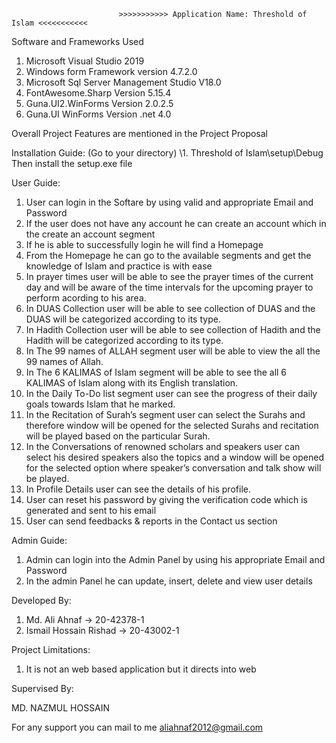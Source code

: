 
                            >>>>>>>>>>> Application Name: Threshold of Islam <<<<<<<<<<<

Software and Frameworks Used 

1. Microsoft Visual Studio 2019
2. Windows form Framework version 4.7.2.0
3. Microsoft Sql Server Management Studio V18.0
4. FontAwesome.Sharp Version 5.15.4
5. Guna.UI2.WinForms Version 2.0.2.5
6. Guna.UI WinForms Version .net 4.0

Overall Project Features are mentioned in the Project Proposal

Installation Guide:
(Go to your directory) \1. Threshold of Islam\setup\Debug
Then install the setup.exe file

User Guide:

1.  User can login in the Softare by using valid and appropriate Email and Password
2.  If the user does not have any account he can create an account which in the create an account segment
3.  If he is able to successfully login he will find a Homepage
4.  From the Homepage he can go to the available segments and get the knowledge of Islam and practice is with ease
5.  In prayer times user will be able to see the prayer times of the current day and 
    will be aware of the time intervals for the upcoming prayer to perform acording to his area.
6.  In DUAS Collection user will be able to see collection of DUAS and the DUAS will be categorized according to its type.
7.  In Hadith Collection user will be able to see collection of Hadith and the Hadith will be categorized according to its type.
8.  In The 99 names of ALLAH segment user will be able to view the all the 99 names of Allah.
9.  In The 6 KALIMAS of Islam segment will be able to see the all 6 KALIMAS of Islam along with its English translation.
10. In the Daily To-Do list segment user can see the progress of their daily goals towards Islam that he marked.
11. In the Recitation of Surah’s segment user can select the Surahs and therefore window will be opened 
    for the selected Surahs and recitation will be played based on the particular Surah.
12. In the Conversations of renowned scholars and speakers user can select his desired speakers also the topics 
    and a window will be opened for the selected option where speaker’s conversation and talk show will be played.
13. In Profile Details user can see the details of his profile.
14. User can reset his password by giving the verification code which is generated and sent to his email
15. User can send feedbacks & reports in the Contact us section
    


Admin Guide:

1. Admin can login into the Admin Panel by using his appropriate Email and Password
2. In the admin Panel he can update, insert, delete and view user details

Developed By:

1. Md. Ali Ahnaf           -> 20-42378-1
2. Ismail Hossain Rishad   -> 20-43002-1

Project Limitations:

1. It is not an web based application but it directs into web

Supervised By:

MD. NAZMUL HOSSAIN

For any support you can mail to me
aliahnaf2012@gmail.com
